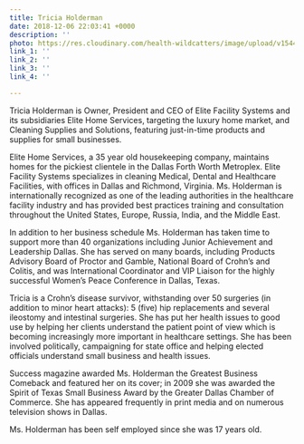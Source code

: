 ```yaml
---
title: Tricia Holderman
date: 2018-12-06 22:03:41 +0000
description: ''
photo: https://res.cloudinary.com/health-wildcatters/image/upload/v1544133849/image.png
link_1: ''
link_2: ''
link_3: ''
link_4: ''

---
```

Tricia Holderman is Owner, President and CEO of Elite Facility Systems and its subsidiaries Elite Home Services, targeting the luxury home market, and Cleaning Supplies and Solutions, featuring just-in-time products and supplies for small businesses.

Elite Home Services, a 35 year old housekeeping company, maintains homes for the pickiest clientele in the Dallas Forth Worth Metroplex. Elite Facility Systems specializes in cleaning Medical, Dental and Healthcare Facilities, with offices in Dallas and Richmond, Virginia. Ms. Holderman is internationally recognized as one of the leading authorities in the healthcare facility industry and has provided best practices training and consultation throughout the United States, Europe, Russia, India, and the Middle East.

In addition to her business schedule Ms. Holderman has taken time to support more than 40 organizations including Junior Achievement and Leadership Dallas. She has served on many boards, including Products Advisory Board of Proctor and Gamble, National Board of Crohn’s and Colitis, and was International Coordinator and VIP Liaison for the highly successful Women’s Peace Conference in Dallas, Texas.

Tricia is a Crohn’s disease survivor, withstanding over 50 surgeries (in addition to minor heart attacks): 5 (five) hip replacements and several ileostomy and intestinal surgeries. She has put her health issues to good use by helping her clients understand the patient point of view which is becoming increasingly more important in healthcare settings. She has been involved politically, campaigning for state office and helping elected officials understand small business and health issues.

Success magazine awarded Ms. Holderman the Greatest Business Comeback and featured her on its cover; in 2009 she was awarded the Spirit of Texas Small Business Award by the Greater Dallas Chamber of Commerce. She has appeared frequently in print media and on numerous television shows in Dallas.

Ms. Holderman has been self employed since she was 17 years old.